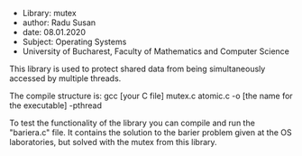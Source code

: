 - Library: mutex
- author: Radu Susan
- date: 08.01.2020
- Subject: Operating Systems
- University of Bucharest, Faculty of Mathematics and Computer Science

This library is used to protect shared data from being simultaneously accessed by multiple threads.

The compile structure is: gcc [your C file] mutex.c atomic.c -o [the name for the executable] -pthread

To test the functionality of the library you can compile and run the "bariera.c" file.
It contains the solution to the barier problem given at the OS laboratories, but solved with the mutex from this library.
